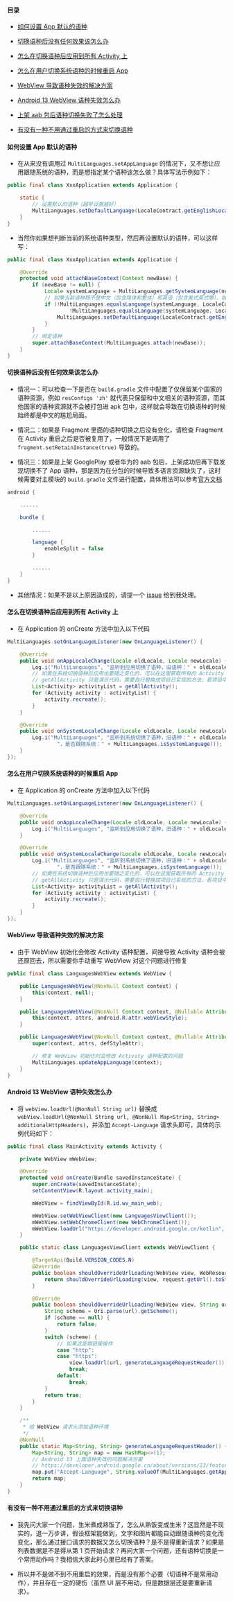 #### 目录

* [如何设置 App 默认的语种](#如何设置-app-默认的语种)

* [切换语种后没有任何效果该怎么办](#切换语种后没有任何效果该怎么办)

* [怎么在切换语种后应用到所有 Activity 上](#怎么在切换语种后应用到所有-activity-上)

* [怎么在用户切换系统语种的时候重启 App](#怎么在用户切换系统语种的时候重启-app)

* [WebView 导致语种失效的解决方案](#webview-导致语种失效的解决方案)

* [Android 13 WebView 语种失效怎么办](#android-13-webview-语种失效怎么办)

* [上架 aab 包后语种切换失败了怎么处理](#上架-aab-包后语种切换失败了怎么处理)

* [有没有一种不用通过重启的方式来切换语种](#有没有一种不用通过重启的方式来切换语种)

#### 如何设置 App 默认的语种

* 在从来没有调用过 `MultiLanguages.setAppLanguage` 的情况下，又不想让应用跟随系统的语种，而是想指定某个语种该怎么做？具体写法示例如下：

```java
public final class XxxApplication extends Application {

    static {
        // 设置默认的语种（越早设置越好）
        MultiLanguages.setDefaultLanguage(LocaleContract.getEnglishLocale());
    }
}
```

* 当然你如果想判断当前的系统语种类型，然后再设置默认的语种，可以这样写：

```java
public final class XxxApplication extends Application {

    @Override
    protected void attachBaseContext(Context newBase) {
        if (newBase != null) {
            Locale systemLanguage = MultiLanguages.getSystemLanguage(newBase);
            // 如果当前语种既不是中文（包含简体和繁体）和英语（包含美式英式等），就默认设置成英文的，避免跟随系统语种
            if (!MultiLanguages.equalsLanguage(systemLanguage, LocaleContract.getChineseLocale()) &&
                    !MultiLanguages.equalsLanguage(systemLanguage, LocaleContract.getEnglishLocale())) {
                MultiLanguages.setDefaultLanguage(LocaleContract.getEnglishLocale());
            }
        }
        // 绑定语种
        super.attachBaseContext(MultiLanguages.attach(newBase));
    }
}
```

#### 切换语种后没有任何效果该怎么办

* 情况一：可以检查一下是否在 `build.gradle` 文件中配置了仅保留某个国家的语种资源，例如 `resConfigs 'zh'` 就代表只保留和中文相关的语种资源，而其他国家的语种资源就不会被打包进 apk 包中，这样就会导致在切换语种的时候始终都是中文的尴尬局面。

* 情况二：如果是 Fragment 里面的语种切换之后没有变化，请检查 Fragment 在 Activity 重启之后是否被复用了，一般情况下是调用了 `fragment.setRetainInstance(true)` 导致的。

* 情况三：如果是上架 GooglePlay 或者华为的 aab 包后，上架成功后再下载发现切换不了 App 语种，那是因为在分包的时候导致多语言资源缺失了，这时候需要对主模块的 `build.gradle` 文件进行配置，具体用法可以参考[官方文档](https://developer.android.google.cn/guide/app-bundle/configure-base?hl=zh-cn)

```groovy
android {

    ......

    bundle {

        ......

        language {
            enableSplit = false
        }

        ......
    }
}
```

* 其他情况：如果不是以上原因造成的，请提一个 [issue](https://github.com/getActivity/MultiLanguages/issues) 给到我处理。

#### 怎么在切换语种后应用到所有 Activity 上

* 在 Application 的 onCreate 方法中加入以下代码

```java
MultiLanguages.setOnLanguageListener(new OnLanguageListener() {

    @Override
    public void onAppLocaleChange(Locale oldLocale, Locale newLocale) {
        Log.i("MultiLanguages", "监听到应用切换了语种，旧语种：" + oldLocale + "，新语种：" + newLocale);
        // 如需在系统切换语种后应用也要随之变化的，可以在这里获取所有的 Activity 并调用它的 recreate 方法
        // getAllActivity 只是演示代码，需要自行替换成项目已实现的方法，若项目中没有，请自行封装
        List<Activity> activityList = getAllActivity();
        for (Activity activity : activityList) {
            activity.recreate();
        }
    }

    @Override
    public void onSystemLocaleChange(Locale oldLocale, Locale newLocale) {
        Log.i("MultiLanguages", "监听到系统切换了语种，旧语种：" + oldLocale + "，新语种：" + newLocale +
                "，是否跟随系统：" + MultiLanguages.isSystemLanguage());
    }
});
```

#### 怎么在用户切换系统语种的时候重启 App

* 在 Application 的 onCreate 方法中加入以下代码

```java
MultiLanguages.setOnLanguageListener(new OnLanguageListener() {

    @Override
    public void onAppLocaleChange(Locale oldLocale, Locale newLocale) {
        Log.i("MultiLanguages", "监听到应用切换了语种，旧语种：" + oldLocale + "，新语种：" + newLocale);
    }

    @Override
    public void onSystemLocaleChange(Locale oldLocale, Locale newLocale) {
        Log.i("MultiLanguages", "监听到系统切换了语种，旧语种：" + oldLocale + "，新语种：" + newLocale +
                "，是否跟随系统：" + MultiLanguages.isSystemLanguage());
        // 如需在系统切换语种后应用也要随之变化的，可以在这里获取所有的 Activity 并调用它的 recreate 方法
        // getAllActivity 只是演示代码，需要自行替换成项目已实现的方法，若项目中没有，请自行封装
        List<Activity> activityList = getAllActivity();
        for (Activity activity : activityList) {
            activity.recreate();
        }
    }
});
```

#### WebView 导致语种失效的解决方案

* 由于 WebView 初始化会修改 Activity 语种配置，间接导致 Activity 语种会被还原回去，所以需要你手动重写 WebView 对这个问题进行修复

```java
public final class LanguagesWebView extends WebView {

    public LanguagesWebView(@NonNull Context context) {
        this(context, null);
    }

    public LanguagesWebView(@NonNull Context context, @Nullable AttributeSet attrs) {
        this(context, attrs, android.R.attr.webViewStyle);
    }

    public LanguagesWebView(@NonNull Context context, @Nullable AttributeSet attrs, int defStyleAttr) {
        super(context, attrs, defStyleAttr);

        // 修复 WebView 初始化时会修改 Activity 语种配置的问题
        MultiLanguages.updateAppLanguage(context);
    }
}
```

#### Android 13 WebView 语种失效怎么办

* 将 `webView.loadUrl(@NonNull String url)` 替换成 `webView.loadUrl(@NonNull String url, @NonNull Map<String, String> additionalHttpHeaders)`，并添加 `Accept-Language` 请求头即可，具体的示例代码如下：

```java
public final class MainActivity extends Activity {

    private WebView mWebView;

    @Override
    protected void onCreate(Bundle savedInstanceState) {
        super.onCreate(savedInstanceState);
        setContentView(R.layout.activity_main);

        mWebView = findViewById(R.id.wv_main_web);

        mWebView.setWebViewClient(new LanguagesViewClient());
        mWebView.setWebChromeClient(new WebChromeClient());
        mWebView.loadUrl("https://developer.android.google.cn/kotlin", generateLanguageRequestHeader());
    }

    public static class LanguagesViewClient extends WebViewClient {

        @TargetApi(Build.VERSION_CODES.N)
        @Override
        public boolean shouldOverrideUrlLoading(WebView view, WebResourceRequest request) {
            return shouldOverrideUrlLoading(view, request.getUrl().toString());
        }

        @Override
        public boolean shouldOverrideUrlLoading(WebView view, String url) {
            String scheme = Uri.parse(url).getScheme();
            if (scheme == null) {
                return false;
            }
            switch (scheme) {
                // 如果这是跳链接操作
                case "http":
                case "https":
                    view.loadUrl(url, generateLanguageRequestHeader());
                    break;
                default:
                    break;
            }
            return true;
        }
    }

    /**
     * 给 WebView 请求头添加语种环境
     */
    @NonNull
    public static Map<String, String> generateLanguageRequestHeader() {
        Map<String, String> map = new HashMap<>(1);
        // Android 13 上面语种失效的问题解决方案
        // https://developer.android.google.cn/about/versions/13/features/app-languages?hl=zh-cn#consider-header
        map.put("Accept-Language", String.valueOf(MultiLanguages.getAppLanguage()));
        return map;
    }
}
```

#### 有没有一种不用通过重启的方式来切换语种

* 我先问大家一个问题，生米煮成熟饭了，怎么从熟饭变成生米？这显然是不现实的，退一万步讲，假设框架能做到，文字和图片都能自动跟随语种的变化而变化，那么通过接口请求的数据又怎么切换语种？是不是得重新请求？如果是列表数据是不是得从第 1 页开始请求？再问大家一个问题，还有语种切换是一个常用动作吗？我相信大家此时心里已经有了答案。

* 所以并不是做不到不用重启的效果，而是没有那个必要（切语种不是常用动作），并且存在一定的硬伤（虽然 UI 层不用动，但是数据层还是要重新请求）。